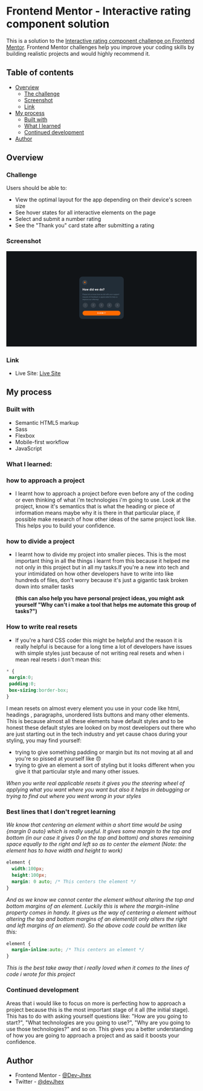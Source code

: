 # Frontend Mentor - Interactive rating component solution

This is a solution to the [Interactive rating component challenge on Frontend Mentor](https://www.frontendmentor.io/challenges/interactive-rating-component-koxpeBUmI). Frontend Mentor challenges help you improve your coding skills by building realistic projects and would highly recommend it. 

## Table of contents

- [Overview](#overview)
  - [The challenge](#the-challenge)
  - [Screenshot](#screenshot)
  - [Link](#link)
- [My process](#my-process)
  - [Built with](#built-with)
  - [What I learned](#what-i-learned)
  - [Continued development](#continued-development)
- [Author](#author)




## Overview

### Challenge

Users should be able to:

- View the optimal layout for the app depending on their device's screen size
- See hover states for all interactive elements on the page
- Select and submit a number rating
- See the "Thank you" card state after submitting a rating

### Screenshot

![My Solution](./design/Solution.png)



### Link
- Live Site: [Live Site](https://devjhex-interactive-rating-component.vercel.app/)

## My process

### Built with

- Semantic HTML5 markup
- Sass
- Flexbox
- Mobile-first workflow
- JavaScript

### What I learned:
### how to approach a project
  - I learnt how to approach a project before even before any of the coding or even thinking of what i'm technologies i'm going to use. Look at the project, know it's semantics that is what the heading or piece of information means maybe why it is there in that particular place, if possible make research of how other ideas of the same project look like. This helps you to build your confidence.
### how to divide a project
  - I learnt how to divide my project into smaller pieces. This is the most important thing in all the things i learnt from this because it helped me not only in this project but in all my tasks.If you're a new into tech and your intimidated on how other developers have to write into like hundreds of files, don't worry because it's just a gigantic task broken down into smaller tasks

     **(this can also help you have personal project ideas, you might ask yourself "Why can't i make a tool that helps me automate this group of tasks?")**

### How to write real resets
 - If you're a hard CSS coder this might be helpful and the reason it is really helpful is because for a long time a lot of developers have issues with simple styles just because of not writing real resets and when i mean real  resets i don't mean this:
 ```css
 * {
  margin:0;
  padding:0;
  box-sizing:border-box;
 }
 ```
I mean resets on almost every element you use in your code like html, headings , paragraphs, unordered lists buttons and many other elements. This is because almost all these elements have default styles and to be honest these default styles are looked on by most  developers out there who are just starting out in the tech industry and yet cause chaos during your styling, you may find yourself:
 -  trying to give something padding or margin but its not moving at all and you're so pissed at yourself like 😠
 - trying to give an element a sort of styling but it looks different when you give it that particular style and many other issues.

 *When you write real applicable resets it gives you the steering wheel of applying what you want where you want but also it helps in debugging or trying to find out where you went wrong in your styles*

### Best lines that I don't regret learning
*We know that centering an element within a short time would be using {margin 0 auto} which is really useful. It gives some margin to the top and bottom (in our case it gives 0 on the top and bottom) and shares remaining space equally to the right and left so as to center the element (Note: the element has to have width and height to work)*
```css
element {
  width:100px;
  height:100px;
  margin: 0 auto; /* This centers the element */
}
```
*And as we know we cannot center the element without altering the top and bottom margins of an element. Luckily this is where the margin-inline property comes in handy. It gives us the way of centering a element without altering the top and bottom margins of an element(it only alters the right and left margins of an element). So the above code could be written like this:* 
```css
element {
  margin-inline:auto; /* This centers an element */
}
```
*This is the best take away that i really loved when it comes to the lines of code i wrote for this project*

### Continued development

Areas that i would like to focus on more is perfecting how to approach a project because this is the most important stage of it all (the initial stage). This has to do with asking yourself questions like: "How are you going to start?", "What technologies are you going to use?", "Why are you going to use those technologies?" and so on. This gives you a better understanding of how you are going to approach a project and as said it boosts your confidence.



## Author

- Frontend Mentor - [@Dev-Jhex](https://www.frontendmentor.io/profile/Dev-Jhex)
- Twitter - [@devJhex](https://www.twitter.com/devJhex)
